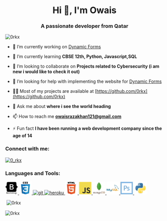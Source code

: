 <h1 align="center">Hi 👋, I'm Owais</h1>
<h3 align="center">A passionate developer from Qatar</h3>

<p align="left"> <img src="https://komarev.com/ghpvc/?username=0rkx&label=Profile%20views&color=0e75b6&style=flat" alt="0rkx" /> </p>

- 🔭 I’m currently working on [Dynamic Forms](https://github.com/0rkx/Dynamic-Forms)

- 🌱 I’m currently learning **CBSE 12th, Python, Javascript,SQL**

- 👯 I’m looking to collaborate on **Projects related to Cybersecurity (i am new i would like to check it out)**

- 🤝 I’m looking for help with implementing the website for [Dynamic Forms](https://github.com/0rkx/Dynamic-Forms)

- 👨‍💻 Most of my projects are available at [https://github.com/0rkx](https://github.com/0rkx)

- 💬 Ask me about **where i see the world heading**

- 📫 How to reach me **owaisrazakhan121@gmail.com**

- ⚡ Fun fact **I have been running a web development company since the age of 14**

<h3 align="left">Connect with me:</h3>
<p align="left">
<a href="https://instagram.com/0_rkx" target="blank"><img align="center" src="https://raw.githubusercontent.com/rahuldkjain/github-profile-readme-generator/master/src/images/icons/Social/instagram.svg" alt="0_rkx" height="30" width="40" /></a>
</p>

<h3 align="left">Languages and Tools:</h3>
<p align="left"> <a href="https://getbootstrap.com" target="_blank" rel="noreferrer"> <img src="https://raw.githubusercontent.com/devicons/devicon/master/icons/bootstrap/bootstrap-plain-wordmark.svg" alt="bootstrap" width="40" height="40"/> </a> <a href="https://www.w3schools.com/css/" target="_blank" rel="noreferrer"> <img src="https://raw.githubusercontent.com/devicons/devicon/master/icons/css3/css3-original-wordmark.svg" alt="css3" width="40" height="40"/> </a> <a href="https://git-scm.com/" target="_blank" rel="noreferrer"> <img src="https://www.vectorlogo.zone/logos/git-scm/git-scm-icon.svg" alt="git" width="40" height="40"/> </a> <a href="https://heroku.com" target="_blank" rel="noreferrer"> <img src="https://www.vectorlogo.zone/logos/heroku/heroku-icon.svg" alt="heroku" width="40" height="40"/> </a> <a href="https://www.w3.org/html/" target="_blank" rel="noreferrer"> <img src="https://raw.githubusercontent.com/devicons/devicon/master/icons/html5/html5-original-wordmark.svg" alt="html5" width="40" height="40"/> </a> <a href="https://developer.mozilla.org/en-US/docs/Web/JavaScript" target="_blank" rel="noreferrer"> <img src="https://raw.githubusercontent.com/devicons/devicon/master/icons/javascript/javascript-original.svg" alt="javascript" width="40" height="40"/> </a> <a href="https://www.mongodb.com/" target="_blank" rel="noreferrer"> <img src="https://raw.githubusercontent.com/devicons/devicon/master/icons/mongodb/mongodb-original-wordmark.svg" alt="mongodb" width="40" height="40"/> </a> <a href="https://www.mysql.com/" target="_blank" rel="noreferrer"> <img src="https://raw.githubusercontent.com/devicons/devicon/master/icons/mysql/mysql-original-wordmark.svg" alt="mysql" width="40" height="40"/> </a> <a href="https://www.photoshop.com/en" target="_blank" rel="noreferrer"> <img src="https://raw.githubusercontent.com/devicons/devicon/master/icons/photoshop/photoshop-line.svg" alt="photoshop" width="40" height="40"/> </a> <a href="https://www.python.org" target="_blank" rel="noreferrer"> <img src="https://raw.githubusercontent.com/devicons/devicon/master/icons/python/python-original.svg" alt="python" width="40" height="40"/> </a> </p>

<p>&nbsp;<img align="center" src="https://github-readme-stats.vercel.app/api?username=0rkx&show_icons=true&locale=en" alt="0rkx" /></p>

<p><img align="center" src="https://github-readme-streak-stats.herokuapp.com/?user=0rkx&" alt="0rkx" /></p>
